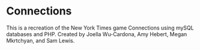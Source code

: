 # Connections

This is a recreation of the New York Times game Connections using mySQL databases and PHP. 
Created by Joella Wu-Cardona, Amy Hebert, Megan Mkrtchyan, and Sam Lewis.
